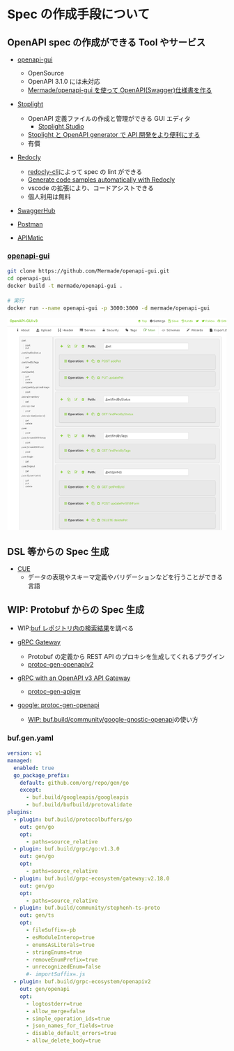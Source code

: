# Spec の作成手段について

## OpenAPI spec の作成ができる Tool やサービス

- [openapi-gui](https://github.com/Mermade/openapi-gui)
  - OpenSource
  - OpenAPI 3.1.0 には未対応
  - [Mermade/openapi-gui を使って OpenAPI(Swagger)仕様書を作る](https://zenn.dev/dozo/articles/9a70e5b116f7e6)
- [Stoplight](https://stoplight.io/)

  - OpenAPI 定義ファイルの作成と管理ができる GUI エディタ
    - [Stoplight Studio](https://stoplight.io/studio)
  - [Stoplight と OpenAPI generator で API 開発をより便利にする](https://tech.talentx.co.jp/entry/2024/04/09/133904)
  - 有償

- [Redocly](https://redocly.com/)

  - [redocly-cli](https://github.com/Redocly/redocly-cli)によって spec の lint ができる
  - [Generate code samples automatically with Redocly](https://www.youtube.com/watch?v=zZUR7ih2A5A)
  - vscode の拡張により、コードアシストできる
  - 個人利用は無料

- [SwaggerHub](https://swagger.io/tools/swaggerhub/)
- [Postman](https://www.postman.com/)
- [APIMatic](https://www.apimatic.io/)

### [openapi-gui](https://github.com/Mermade/openapi-gui)

```sh
git clone https://github.com/Mermade/openapi-gui.git
cd openapi-gui
docker build -t mermade/openapi-gui .

# 実行
docker run --name openapi-gui -p 3000:3000 -d mermade/openapi-gui
```

![openapi-gui](../images/openapi-gui.png "openapi-gui")

## DSL 等からの Spec 生成

- [CUE](./cue.md)
  - データの表現やスキーマ定義やバリデーションなどを行うことができる言語

## WIP: Protobuf からの Spec 生成

- WIP:[buf レポジトリ内の検索結果](https://github.com/search?q=org%3Abufbuild%20openapi&type=code)を調べる

- [gRPC Gateway](https://github.com/grpc-ecosystem/grpc-gateway)
  - Protobuf の定義から REST API のプロキシを生成してくれるプラグイン
  - [protoc-gen-openapiv2](https://github.com/grpc-ecosystem/grpc-gateway/tree/main/protoc-gen-openapiv2)
- [gRPC with an OpenAPI v3 API Gateway](https://zostay.com/posts/2024/02/04/grpc-with-an-openapi-v3-api-gateway/)
  - [protoc-gen-apigw](https://github.com/ductone/protoc-gen-apigw)
- [google: protoc-gen-openapi](https://github.com/google/gnostic/tree/main/cmd/protoc-gen-openapi)
  - [WIP: buf.build/community/google-gnostic-openapi](https://github.com/bufbuild/plugins/blob/574b3e9c1d7a4137e6b91e9e4c53584d8503012e/plugins/community/google-gnostic-openapi/v0.7.0/buf.plugin.yaml#L2)の使い方

### buf.gen.yaml

```yaml
version: v1
managed:
  enabled: true
  go_package_prefix:
    default: github.com/org/repo/gen/go
    except:
      - buf.build/googleapis/googleapis
      - buf.build/bufbuild/protovalidate
plugins:
  - plugin: buf.build/protocolbuffers/go
    out: gen/go
    opt:
      - paths=source_relative
  - plugin: buf.build/grpc/go:v1.3.0
    out: gen/go
    opt:
      - paths=source_relative
  - plugin: buf.build/grpc-ecosystem/gateway:v2.18.0
    out: gen/go
    opt:
      - paths=source_relative
  - plugin: buf.build/community/stephenh-ts-proto
    out: gen/ts
    opt:
      - fileSuffix=-pb
      - esModuleInterop=true
      - enumsAsLiterals=true
      - stringEnums=true
      - removeEnumPrefix=true
      - unrecognizedEnum=false
      #- importSuffix=.js
  - plugin: buf.build/grpc-ecosystem/openapiv2
    out: gen/openapi
    opt:
      - logtostderr=true
      - allow_merge=false
      - simple_operation_ids=true
      - json_names_for_fields=true
      - disable_default_errors=true
      - allow_delete_body=true
```
